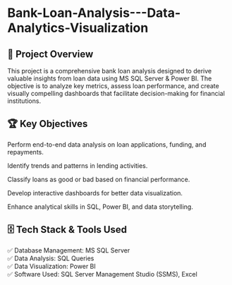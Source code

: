 # Bank-Loan-Analysis---Data-Analytics-Visualization

## 📌 Project Overview

This project is a comprehensive bank loan analysis designed to derive valuable insights from loan data using MS SQL Server & Power BI. The objective is to analyze key metrics, assess loan performance, and create visually compelling dashboards that facilitate decision-making for financial institutions.

## 🏆 Key Objectives

Perform end-to-end data analysis on loan applications, funding, and repayments.

Identify trends and patterns in lending activities.

Classify loans as good or bad based on financial performance.

Develop interactive dashboards for better data visualization.

Enhance analytical skills in SQL, Power BI, and data storytelling.

## 🗄️ Tech Stack & Tools Used

✅ Database Management: MS SQL Server  
✅ Data Analysis: SQL Queries  
✅ Data Visualization: Power BI  
✅ Software Used: SQL Server Management Studio (SSMS), Excel  
